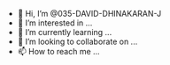 - 👋 Hi, I’m @035-DAVID-DHINAKARAN-J
- 👀 I’m interested in ...
- 🌱 I’m currently learning ...
- 💞️ I’m looking to collaborate on ...
- 📫 How to reach me ...

<!---
035-DAVID-DHINAKARAN-J/035-DAVID-DHINAKARAN-J is a ✨ special ✨ repository because its `README.md` (this file) appears on your GitHub profile.
You can click the Preview link to take a look at your changes.
--->

